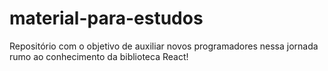 # material-para-estudos
Repositório com o objetivo de auxiliar novos programadores nessa jornada rumo ao conhecimento da biblioteca React!
